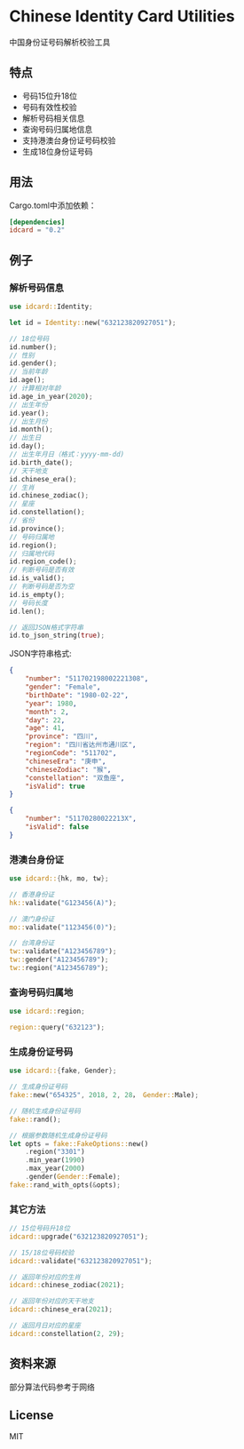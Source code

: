# Chinese Identity Card Utilities

中国身份证号码解析校验工具

## 特点

- 号码15位升18位
- 号码有效性校验
- 解析号码相关信息
- 查询号码归属地信息
- 支持港澳台身份证号码校验
- 生成18位身份证号码

## 用法

Cargo.toml中添加依赖：

```toml
[dependencies]
idcard = "0.2"

```

## 例子

### 解析号码信息

```rust
use idcard::Identity;

let id = Identity::new("632123820927051");

// 18位号码
id.number();
// 性别
id.gender();
// 当前年龄 
id.age(); 
// 计算相对年龄 
id.age_in_year(2020); 
// 出生年份
id.year(); 
// 出生月份
id.month();
// 出生日
id.day(); 
// 出生年月日（格式：yyyy-mm-dd)
id.birth_date(); 
// 天干地支
id.chinese_era(); 
// 生肖
id.chinese_zodiac(); 
// 星座
id.constellation(); 
// 省份
id.province(); 
// 号码归属地
id.region(); 
// 归属地代码
id.region_code(); 
// 判断号码是否有效
id.is_valid();
// 判断号码是否为空
id.is_empty();
// 号码长度
id.len(); 

// 返回JSON格式字符串
id.to_json_string(true);

```

JSON字符串格式:

```json
{
    "number": "511702198002221308",
    "gender": "Female",
    "birthDate": "1980-02-22",
    "year": 1980,
    "month": 2,
    "day": 22,
    "age": 41,
    "province": "四川",
    "region": "四川省达州市通川区",
    "regionCode": "511702",
    "chineseEra": "庚申",
    "chineseZodiac": "猴",
    "constellation": "双鱼座",
    "isValid": true
}

{
    "number": "51170280022213X",
    "isValid": false
}

```

### 港澳台身份证

```rust
use idcard::{hk, mo, tw};

// 香港身份证
hk::validate("G123456(A)");

// 澳门身份证
mo::validate("1123456(0)");

// 台湾身份证
tw::validate("A123456789");
tw::gender("A123456789");
tw::region("A123456789");

```

### 查询号码归属地

```rust
use idcard::region;

region::query("632123");

```

### 生成身份证号码

```rust
use idcard::{fake, Gender};

// 生成身份证号码
fake::new("654325", 2018, 2, 28， Gender::Male);

// 随机生成身份证号码
fake::rand();

// 根据参数随机生成身份证号码
let opts = fake::FakeOptions::new()
    .region("3301")
    .min_year(1990)
    .max_year(2000)
    .gender(Gender::Female);
fake::rand_with_opts(&opts);

```

### 其它方法

```rust
// 15位号码升18位
idcard::upgrade("632123820927051");

// 15/18位号码校验
idcard::validate("632123820927051");

// 返回年份对应的生肖
idcard::chinese_zodiac(2021);

// 返回年份对应的天干地支
idcard::chinese_era(2021);

// 返回月日对应的星座
idcard::constellation(2, 29);

```

## 资料来源

部分算法代码参考于网络

## License

MIT
